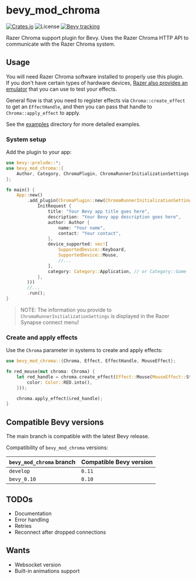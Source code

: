 # bevy_mod_chroma

[![Crates.io](https://img.shields.io/crates/v/bevy_mod_chroma)](https://crates.io/crates/bevy_mod_chroma)
![License](https://img.shields.io/github/license/datael/bevy_mod_chroma)
[![Bevy tracking](https://img.shields.io/badge/Bevy%20tracking-released%20version-lightblue)](https://github.com/bevyengine/bevy/blob/main/docs/plugins_guidelines.md#main-branch-tracking)
<!--[![docs.rs](https://docs.rs/bevy_mod_chroma/badge.svg)](https://docs.rs/bevy_mod_chroma)-->

Razer Chroma support plugin for Bevy. Uses the Razer Chroma HTTP API to communicate with the Razer Chroma system.

## Usage

You will need Razer Chroma software installed to properly use this plugin.<br />
If you don't have certain types of hardware devices, [Razer also provides an emulator](https://github.com/razerofficial/ChromaEmulator) that you can use to test your effects.

General flow is that you need to register effects via `Chroma::create_effect` to get an `EffectHandle`, and then you can pass that handle to `Chroma::apply_effect` to apply.

See the [examples](https://github.com/datael/bevy_mod_chroma/tree/develop/examples) directory for more detailed examples.

### System setup

Add the plugin to your app:

```rust
use bevy::prelude::*;
use bevy_mod_chroma::{
    Author, Category, ChromaPlugin, ChromaRunnerInitializationSettings, InitRequest, SupportedDevice,
};

fn main() {
    App::new()
        .add_plugin(ChromaPlugin::new(ChromaRunnerInitializationSettings::new(
            InitRequest {
                title: "Your Bevy app title goes here",
                description: "Your Bevy app description goes here",
                author: Author {
                    name: "Your name",
                    contact: "Your contact",
                },
                device_supported: vec![
                    SupportedDevice::Keyboard,
                    SupportedDevice::Mouse,
                    //...
                ],
                category: Category::Application, // or Category::Game
            },
        )))
        //...
        .run();
}
```

> NOTE: The information you provide to `ChromaRunnerInitializationSettings` is displayed in the Razer Synapse connect menu!

### Create and apply effects

Use the `Chroma` parameter in systems to create and apply effects:

```rust
use bevy_mod_chroma::{Chroma, Effect, EffectHandle, MouseEffect};

fn red_mouse(mut chroma: Chroma) {
    let red_handle = chroma.create_effect(Effect::Mouse(MouseEffect::Static {
        color: Color::RED.into(),
    }));

    chroma.apply_effect(&red_handle);
}
```

## Compatible Bevy versions

The main branch is compatible with the latest Bevy release.

Compatibility of `bevy_mod_chroma` versions:

| `bevy_mod_chroma` branch | Compatible Bevy version |
| ------------------------ | ----------------------- |
| `develop`                | `0.11`                  |
| `bevy_0.10`              | `0.10`                  |

## TODOs
* Documentation
* Error handling
* Retries
* Reconnect after dropped connections

## Wants
* Websocket version
* Built-in animations support

